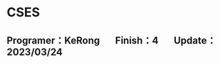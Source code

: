 # CSES
## Programer：KeRong &nbsp;&nbsp;&nbsp;&nbsp;&nbsp;&nbsp;Finish：4 &nbsp;&nbsp;&nbsp;&nbsp;&nbsp;&nbsp;Update：2023/03/24
